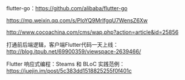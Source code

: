 flutter-go：https://github.com/alibaba/flutter-go

https://mp.weixin.qq.com/s/PloYQ9MrIfgqU7WensZ6Xw

http://www.cocoachina.com/cms/wap.php?action=article&id=25856

打通前后端逻辑，客户端Flutter代码一天上线：http://blog.itpub.net/69900359/viewspace-2639466/

Flutter 响应式编程：Steams 和 BLoC 实践范例：https://juejin.im/post/5c383dd1518825255f0f401c